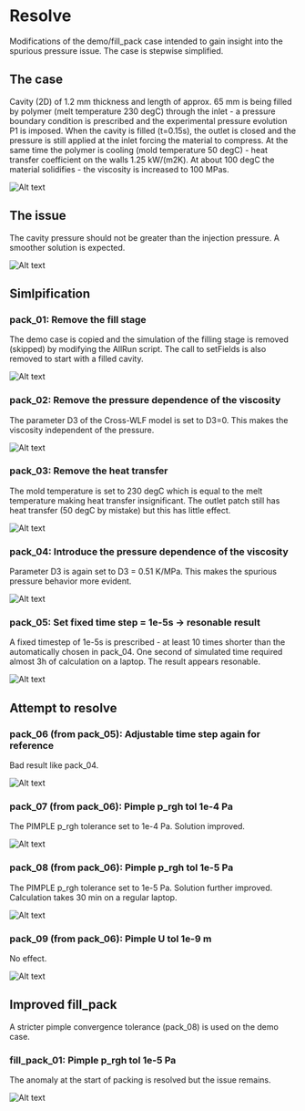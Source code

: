 # Resolve
Modifications of the demo/fill\_pack case intended to gain insight into the spurious pressure issue.
The case is stepwise simplified.

## The case
Cavity (2D) of 1.2 mm thickness and length of approx. 65 mm is being filled by polymer (melt temperature 230 degC) through the inlet - a pressure
boundary condition is prescribed and the experimental pressure evolution P1 is imposed.
When the cavity is filled (t=0.15s), the outlet is closed and the pressure is still applied at the inlet forcing the
material to compress.
At the same time the polymer is cooling (mold temperature 50 degC) -
heat transfer coefficient on the walls 1.25 kW/(m2K).
At about 100 degC the material solidifies - the viscosity is increased to 100 MPas.

![Alt text](fill_pack_geom.png)

## The issue
The cavity pressure should not be greater than the injection pressure.
A smoother solution is expected.

![Alt text](fill_pack_00/plot0.png)

## Simlpification 

### pack\_01: Remove the fill stage
The demo case is copied and the simulation of the filling stage is removed (skipped) by modifying the AllRun script. The call to
setFields is also removed to start with a filled cavity.

![Alt text](pack_01/plot0.png)

### pack\_02: Remove the pressure dependence of the viscosity
The parameter D3 of the Cross-WLF model is set to D3=0.
This makes the viscosity independent of the pressure.

![Alt text](pack_02/plot0.png)

### pack\_03: Remove the heat transfer
The mold temperature is set to 230 degC which is equal to the melt temperature making heat transfer insignificant.
The outlet patch still has heat transfer (50 degC by mistake) but this has little effect.

![Alt text](pack_03/plot0.png)

### pack\_04: Introduce the pressure dependence of the viscosity
Parameter D3 is again set to D3 = 0.51 K/MPa.
This makes the spurious pressure behavior more evident.

![Alt text](pack_04/plot0.png)

### pack\_05: Set fixed time step = 1e-5s -> resonable result
A fixed timestep of 1e-5s is prescribed - at least 10 times shorter than the automatically chosen in pack\_04.
One second of simulated time required almost 3h of calculation on a laptop. The
result appears resonable.

![Alt text](pack_05/plot0.png)

## Attempt to resolve

### pack\_06 (from pack\_05): Adjustable time step again for reference
Bad result like pack\_04.

![Alt text](pack_06/plot0.png)

### pack\_07 (from pack\_06): Pimple p\_rgh tol 1e-4 Pa
The PIMPLE p\_rgh tolerance set to 1e-4 Pa. Solution improved.  

![Alt text](pack_07/plot0.png)

### pack\_08 (from pack\_06): Pimple p\_rgh tol 1e-5 Pa
The PIMPLE p\_rgh tolerance set to 1e-5 Pa. 
Solution further improved. 
Calculation takes 30 min on a regular laptop.

![Alt text](pack_08/plot0.png)

### pack\_09 (from pack\_06): Pimple U tol 1e-9 m
No effect.

![Alt text](pack_09/plot0.png)

## Improved fill\_pack

A stricter pimple convergence tolerance (pack\_08) is used on the demo case.

### fill\_pack\_01: Pimple p\_rgh tol 1e-5 Pa
The anomaly at the start of packing is resolved but the issue remains.

![Alt text](fill\_pack_01/plot0.png)

